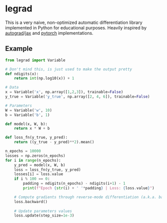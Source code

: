 # legrad

This is a very naive, non-optimized automatic differentiation library implemented in Python for educational purposes. Heavily inspired by [autograd](https://github.com/HIPS/autograd)/[jax](https://github.com/google/jax) and [pytorch](https://github.com/pytorch/pytorch) implementations.

## Example

```python
from legrad import Variable

# Don't mind this, is just used to make the output pretty
def ndigits(x):
    return int(np.log10(x)) + 1

# Data
x = Variable('x', np.array([1,2,3]), trainable=False)
y_true = Variable('y_true', np.array([2, 4, 6]), trainable=False)

# Parameters
W = Variable('w', 10)
b = Variable('b', 1)

def model(x, W, b):
    return x * W + b

def loss_fn(y_true, y_pred):
    return ((y_true - y_pred)**2).mean()

n_epochs = 10000
losses = np.zeros(n_epochs)
for i in range(n_epochs):
    y_pred = model(x, W, b)
    loss = loss_fn(y_true, y_pred)
    losses[i] = loss.value
    if i % 100 == 0:
        padding = ndigits(n_epochs) - ndigits(i+1) - 1
        print(f"Epoch {str(i) + ' '*padding} | Loss: {loss.value}")

    # Compute gradients through reverse-mode differentiation (a.k.a. backpropagation)
    loss.backward()
    
    # Update parameters values
    loss.update(step_size=1e-3)
```